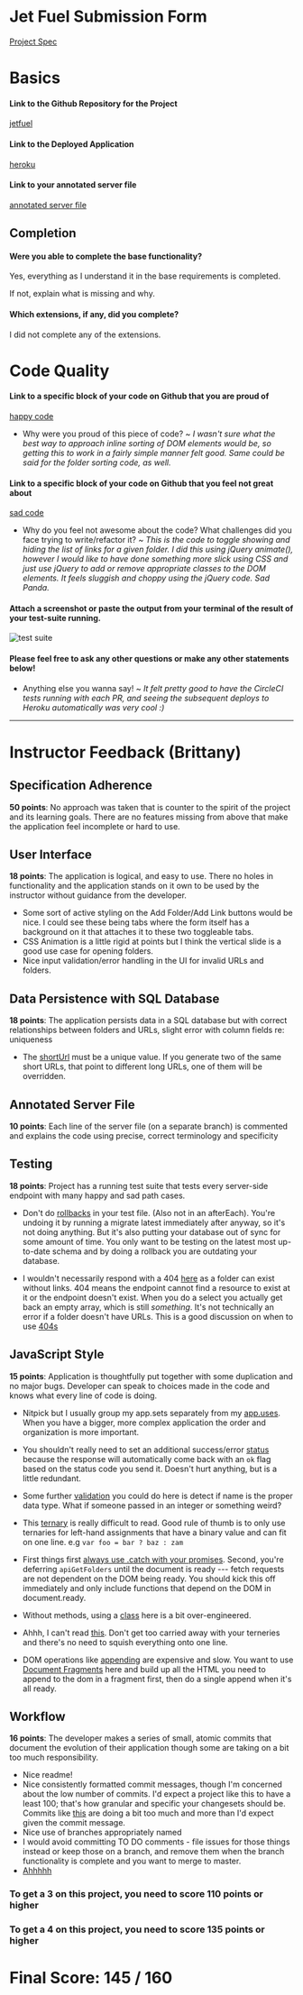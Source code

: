 # Jet Fuel Submission Form

[Project Spec](http://frontend.turing.io/projects/jet-fuel.html)

# Basics

#### Link to the Github Repository for the Project
[jetfuel](https://github.com/the-oem/jetfuel)

#### Link to the Deployed Application
[heroku](https://fuelthejets.herokuapp.com/)

#### Link to your annotated server file
[annotated server file](https://github.com/the-oem/jetfuel/blob/commented-server/server.js)

## Completion

#### Were you able to complete the base functionality?
Yes, everything as I understand it in the base requirements is completed.

If not, explain what is missing and why.

#### Which extensions, if any, did you complete?
I did not complete any of the extensions.

# Code Quality

#### Link to a specific block of your code on Github that you are proud of
[happy code](https://github.com/the-oem/jetfuel/blob/master/public/assets/js/script.js#L56)

* Why were you proud of this piece of code?
_~ I wasn't sure what the best way to approach inline sorting of DOM elements would be, so getting this to work in a fairly simple manner felt good. Same could be said for the folder sorting code, as well._

#### Link to a specific block of your code on Github that you feel not great about
[sad code](https://github.com/the-oem/jetfuel/blob/master/public/assets/js/script.js#L195)

* Why do you feel not awesome about the code? What challenges did you face trying to write/refactor it?
_~ This is the code to toggle showing and hiding the list of links for a given folder. I did this using jQuery animate(), however I would like to have done something more slick using CSS and just use jQuery to add or remove appropriate classes to the DOM elements. It feels sluggish and choppy using the jQuery code. Sad Panda._

#### Attach a screenshot or paste the output from your terminal of the result of your test-suite running.

![test suite](https://the-oem.github.io/assets/jetfuel-tests.png)

#### Please feel free to ask any other questions or make any other statements below!

* Anything else you wanna say! ~ _It felt pretty good to have the CircleCI tests running with each PR, and seeing the subsequent deploys to Heroku automatically was very cool :)_

-----


# Instructor Feedback (Brittany)

## Specification Adherence

**50 points**: No approach was taken that is counter to the spirit of the project and its learning goals. There are no features missing from above that make the application feel incomplete or hard to use.

## User Interface

**18 points**: The application is logical, and easy to use. There no holes in functionality and the application stands on it own to be used by the instructor without guidance from the developer.

* Some sort of active styling on the Add Folder/Add Link buttons would be nice. I could see these being tabs where the form itself has a background on it that attaches it to these two toggleable tabs.
* CSS Animation is a little rigid at points but I think the vertical slide is a good use case for opening folders.
* Nice input validation/error handling in the UI for invalid URLs and folders.

## Data Persistence with SQL Database

**18 points**: The application persists data in a SQL database but with correct relationships between folders and URLs, slight error with column fields re: uniqueness

* The [shortUrl](https://github.com/the-oem/jetfuel/blob/master/src/server/db/migrations/20170815155033_initial.js#L16) must be a unique value. If you generate two of the same short URLs, that point to different long URLs, one of them will be overridden. 

## Annotated Server File

**10 points**: Each line of the server file (on a separate branch) is commented and explains the code using precise, correct terminology and specificity

## Testing

**18 points**: Project has a running test suite that tests every server-side endpoint with many happy and sad path cases.

* Don't do [rollbacks](https://github.com/the-oem/jetfuel/blob/master/test/integration/routes.spec.js#L18-L20) in your test file. (Also not in an afterEach). You're undoing it by running a migrate latest immediately after anyway, so it's not doing anything. But it's also putting your database out of sync for some amount of time. You only want to be testing on the latest most up-to-date schema and by doing a rollback you are outdating your database.

* I wouldn't necessarily respond with a 404 [here](https://github.com/the-oem/jetfuel/blob/master/test/integration/routes.spec.js#L153-L165) as a folder can exist without links. 404 means the endpoint cannot find a resource to exist at it or the endpoint doesn't exist. When you do a select you actually get back an empty array, which is still *something*. It's not technically an error if a folder doesn't have URLs. This is a good discussion on when to use [404s](https://softwareengineering.stackexchange.com/questions/203492/when-to-use-http-status-code-404-in-an-api)

## JavaScript Style

**15 points**: Application is thoughtfully put together with some duplication and no major bugs. Developer can speak to choices made in the code and knows what every line of code is doing.

* Nitpick but I usually group my app.sets separately from my [app.uses](https://github.com/the-oem/jetfuel/blob/master/server.js#L8-L10). When you have a bigger, more complex application the order and organization is more important. 

* You shouldn't really need to set an additional success/error [status](https://github.com/the-oem/jetfuel/blob/master/server.js#L20-L26) because the response will automatically come back with an `ok` flag based on the status code you send it. Doesn't hurt anything, but is a little redundant.

* Some further [validation](https://github.com/the-oem/jetfuel/blob/master/server.js#L33-L35) you could do here is detect if name is the proper data type. What if someone passed in an integer or something weird?

* This [ternary](https://github.com/the-oem/jetfuel/blob/master/server.js#L65-L74) is really difficult to read. Good rule of thumb is to only use ternaries for left-hand assignments that have a binary value and can fit on one line. e.g `var foo = bar ? baz : zam`

* First things first [always use .catch with your promises](https://github.com/the-oem/jetfuel/blob/master/public/assets/js/script.js#L19-L26). Second, you're deferring `apiGetFolders` until the document is ready --- fetch requests are not dependent on the DOM being ready. You should kick this off immediately and only include functions that depend on the DOM in document.ready.

* Without methods, using a [class](https://github.com/the-oem/jetfuel/blob/master/public/assets/js/script.js#L29-L42) here is a bit over-engineered.

* Ahhh, I can't read [this](https://github.com/the-oem/jetfuel/blob/master/public/assets/js/script.js#L54). Don't get too carried away with your terneries and there's no need to squish everything onto one line.

* DOM operations like [appending](https://github.com/the-oem/jetfuel/blob/master/public/assets/js/script.js#L68-L70) are expensive and slow. You want to use [Document Fragments](https://developer.mozilla.org/en-US/docs/Web/API/DocumentFragment) here and build up all the HTML you need to append to the dom in a fragment first, then do a single append when it's all ready.


## Workflow

**16 points**: The developer makes a series of small, atomic commits that document the evolution of their application though some are taking on a bit too much responsibility.

* Nice readme!
* Nice consistently formatted commit messages, though I'm concerned about the low number of commits. I'd expect a project like this to have a least 100; that's how granular and specific your changesets should be. Commits like [this](https://github.com/the-oem/jetfuel/commit/897d17af767053f44b6a66404050b81267bf3f62) are doing a bit too much and more than I'd expect given the commit message.
* Nice use of branches appropriately named
* I would avoid committing TO DO comments - file issues for those things instead or keep those on a branch, and remove them when the branch functionality is complete and you want to merge to master.
* [Ahhhhh](https://github.com/the-oem/jetfuel/blob/master/src/server/db/migrations/20170815155033_initial.js#L23)


### To get a 3 on this project, you need to score 110 points or higher
### To get a 4 on this project, you need to score 135 points or higher

# Final Score: 145 / 160
